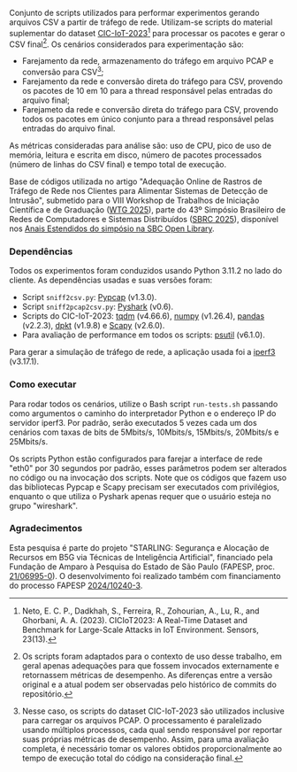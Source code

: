 Conjunto de scripts utilizados para performar experimentos gerando arquivos CSV a partir de tráfego de rede. Utilizam-se scripts do material suplementar do dataset [CIC-IoT-2023](https://www.unb.ca/cic/datasets/iotdataset-2023.html)[^1] para processar os pacotes e gerar o CSV final[^2]. Os cenários considerados para experimentação são:

[^1]: Neto, E. C. P., Dadkhah, S., Ferreira, R., Zohourian, A., Lu, R., and Ghorbani, A. A. (2023). CICIoT2023: A Real-Time Dataset and Benchmark for Large-Scale Attacks in IoT Environment. Sensors, 23(13).

[^2]: Os scripts foram adaptados para o contexto de uso desse trabalho, em geral apenas adequações para que fossem invocados externamente e retornassem métricas de desempenho. As diferenças entre a versão original e a atual podem ser observadas pelo histórico de commits do repositório.

- Farejamento da rede, armazenamento do tráfego em arquivo PCAP e conversão para CSV[^3];
- Farejamento da rede e conversão direta do tráfego para CSV, provendo os pacotes de 10 em 10 para a thread responsável pelas entradas do arquivo final;
- Farejameto da rede e conversão direta do tráfego para CSV, provendo todos os pacotes em único conjunto para a thread responsável pelas entradas do arquivo final.

[^3]: Nesse caso, os scripts do dataset CIC-IoT-2023 são utilizados inclusive para carregar os arquivos PCAP. O processamento é paralelizado usando múltiplos processos, cada qual sendo responsável por reportar suas próprias métricas de desempenho. Assim, para uma avaliação completa, é necessário tomar os valores obtidos proporcionalmente ao tempo de execução total do código na consideração final.

As métricas consideradas para análise são: uso de CPU, pico de uso de memória, leitura e escrita em disco, número de pacotes processados (número de linhas do CSV final) e tempo total de execução.

Base de códigos utilizada no artigo "Adequação Online de Rastros de Tráfego de Rede nos Clientes para Alimentar Sistemas de Detecção de Intrusão", submetido para o VIII Workshop de Trabalhos de Iniciação Científica e de Graduação ([WTG 2025](https://sbrc.sbc.org.br/2025/pt_br/viii-workshop-de-trabalhos-de-iniciacao-cientifica-e-de-graduacao-wtg-2025/)), parte do 43º Simpósio Brasileiro de Redes de Computadores e Sistemas Distribuídos ([SBRC 2025](https://sbrc.sbc.org.br/2025/pt_br/)), disponível nos [Anais Estendidos do simpósio na SBC Open Library](https://sol.sbc.org.br/index.php/sbrc_estendido/article/view/35888).

### Dependências

Todos os experimentos foram conduzidos usando Python 3.11.2 no lado do cliente. As dependências usadas e suas versões foram:

- Script `sniff2csv.py`: [Pypcap](https://pypi.org/project/pypcap/) (v1.3.0).
- Script `sniff2pcap2csv.py`: [Pyshark](https://pypi.org/project/pyshark/) (v0.6).
- Scripts do CIC-IoT-2023: [tqdm](https://pypi.org/project/tqdm/) (v4.66.6), [numpy](https://pypi.org/project/numpy/) (v1.26.4), [pandas](https://pypi.org/project/pandas/) (v2.2.3), [dpkt](https://pypi.org/project/dpkt/) (v1.9.8) e [Scapy](https://pypi.org/project/scapy/) (v2.6.0).
- Para avaliação de performance em todos os scripts: [psutil](https://pypi.org/project/psutil/) (v6.1.0).

Para gerar a simulação de tráfego de rede, a aplicação usada foi a [iperf3](https://iperf.fr/) (v3.17.1).

### Como executar

Para rodar todos os cenários, utilize o Bash script `run-tests.sh` passando como argumentos o caminho do interpretador Python e o endereço IP do servidor iperf3. Por padrão, serão executados 5 vezes cada um dos cenários com taxas de bits de 5Mbits/s, 10Mbits/s, 15Mbits/s, 20Mbits/s e 25Mbits/s.

Os scripts Python estão configurados para farejar a interface de rede "eth0" por 30 segundos por padrão, esses parâmetros podem ser alterados no código ou na invocação dos scripts. Note que os códigos que fazem uso das bibliotecas Pypcap e Scapy precisam ser executados com privilégios, enquanto o que utiliza o Pyshark apenas requer que o usuário esteja no grupo "wireshark".

### Agradecimentos

Esta pesquisa é parte do projeto "STARLING: Segurança e Alocação de Recursos em B5G via Técnicas de Inteligência Artificial", financiado pela Fundação de Amparo à Pesquisa do Estado de São Paulo (FAPESP, proc. [21/06995-0](https://bv.fapesp.br/pt/auxilios/113042/starling-seguranca-e-alocacao-de-recursos-em-b5g-via-tecnicas-de-inteligencia-artificial/)). O desenvolvimento foi realizado também com financiamento do processo FAPESP [2024/10240-3](https://bv.fapesp.br/pt/bolsas/219309/deteccao-de-ddos-na-internet-das-coisas-utilizando-metodos-de-aprendizado-de-maquina-com-retreinamen/).

